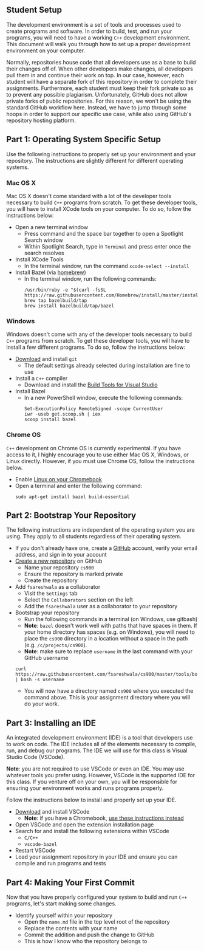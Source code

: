 Student Setup
-------------
The development environment is a set of tools and processes used to create programs and software. In
order to build, test, and run your programs, you will need to have a working `C++` development
environment. This document will walk you through how to set up a proper development environment on
your computer.

Normally, repositories house code that all developers use as a base to build their changes off of.
When other developers make changes, all developers pull them in and continue their work on top.
In our case, however, each student will have a separate fork of this repository in order to complete
their assignments. Furthermore, each student must keep their fork private so as to prevent any
possible plagiarism. Unfortunately, GitHub does not allow private forks of public repositories. For
this reason, we won't be using the standard GitHub workflow here. Instead, we have to jump through
some hoops in order to support our specific use case, while also using GitHub's repository hosting
platform.

Part 1: Operating System Specific Setup
---------------------------------------
Use the following instructions to properly set up your environment and your repository. The
instructions are slightly different for different operating systems.

### Mac OS X
Mac OS X doesn't come standard with a lot of the developer tools necessary to build `C++` programs
from scratch. To get these developer tools, you will have to install XCode tools on your computer.
To do so, follow the instructions below:

- Open a new terminal window
  - Press command and the space bar together to open a Spotlight Search window
  - Within Spotlight Search, type in `Terminal` and press enter once the search resolves
- Install XCode Tools
  - In the terminal window, run the command `xcode-select --install`
- Install Bazel (via [homebrew](https://brew.sh))
  - In the terminal window, run the following commands:
    ```
    /usr/bin/ruby -e "$(curl -fsSL https://raw.githubusercontent.com/Homebrew/install/master/install)"
    brew tap bazelbuild/tap
    brew install bazelbuild/tap/bazel
    ```

### Windows
Windows doesn't come with any of the developer tools necessary to build `C++` programs from scratch.
To get these developer tools, you will have to install a few different
programs. To do so, follow the instructions below:

- [Download](https://git-scm.com/download/win) and install `git`
  - The default settings already selected during installation are fine to use
- Install a `C++` compiler
  - Download and install the [Build Tools for Visual
    Studio](https://visualstudio.microsoft.com/thank-you-downloading-visual-studio/?sku=BuildTools)
- Install Bazel
  - In a new PowerShell window, execute the following commands:
    ```
    Set-ExecutionPolicy RemoteSigned -scope CurrentUser
    iwr -useb get.scoop.sh | iex
    scoop install bazel
    ```

### Chrome OS
`C++` development on Chrome OS is currently experimental. If you have access to it, I highly
encourage you to use either Mac OS X, Windows, or Linux directly. However, if you must use Chrome
OS, follow the instructions below.

- Enable [Linux on your Chromebook](https://support.google.com/chromebook/answer/9145439)
- Open a terminal and enter the following command:
  ```
  sudo apt-get install bazel build-essential
  ```

Part 2: Bootstrap Your Repository
---------------------------------
The following instructions are independent of the operating system you are using. They apply to all
students regardless of their operating system.

- If you don't already have one, create a [GitHub](https://github.com/join) account, verify your
  email address, and sign in to your account
- [Create a new repository](https://github.com/new) on GitHub
  - Name your repository `cs900`
  - Ensure the repository is marked private
  - Create the repository
- Add `fsareshwala` as a collaborator
  - Visit the `Settings` tab
  - Select the `Collaborators` section on the left
  - Add the `fsareshwala` user as a collaborator to your repository
- Bootstrap your repository
  - Run the following commands in a terminal (on Windows, use gitbash)
  - **Note**: `bazel` doesn't work well with paths that have spaces in them. If your home directory
    has spaces (e.g. on Windows), you will need to place the `cs900` directory in a location without
    a space in the path (e.g. `/c/projects/cs900`).
  - **Note**: make sure to replace `username` in the last command with your GitHub username
  ```
  curl https://raw.githubusercontent.com/fsareshwala/cs900/master/tools/bootstrap.sh | bash -s username

  ```
  - You will now have a directory named `cs900` where you executed the command above. This is your
    assignment directory where you will do your work.

Part 3: Installing an IDE
-------------------------
An integrated development environment (IDE) is a tool that developers use to work on code. The IDE
includes all of the elements necessary to compile, run, and debug our programs. The IDE we will use
for this class is Visual Studio Code (VSCode).

**Note**: you are not required to use VSCode or even an IDE. You may use whatever tools you prefer
using. However, VSCode is the supported IDE for this class. If you venture off on your own, you will
be responsible for ensuring your environment works and runs programs properly.

Follow the instructions below to install and properly set up your IDE.

- [Download](https://code.visualstudio.com/Download) and install VSCode
  - **Note**: if you have a Chromebook, [use these instructions
    instead](https://www.youtube.com/watch?v=WZvEbMUMf7s)
- Open VSCode and open the extension installation page
- Search for and install the following extensions within VSCode
  - `C/C++`
  - `vscode-bazel`
- Restart VSCode
- Load your assignment repository in your IDE and ensure you can compile and run programs and tests

Part 4: Making Your First Commit
--------------------------------
Now that you have properly configured your system to build and run `C++` programs, let's start
making some changes.

- Identify yourself within your repository
  - Open the `name.md` file in the top level root of the repository
  - Replace the contents with your name
  - Commit the addition and push the change to GitHub
  - This is how I know who the repository belongs to
